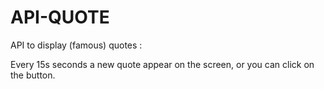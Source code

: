 # API-QUOTE
API to display (famous) quotes :

Every 15s seconds a new quote appear on the screen, or you can click on the button.